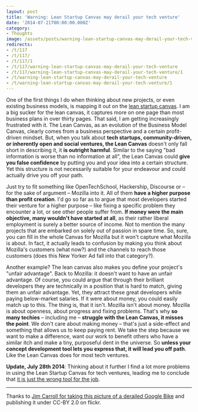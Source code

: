 ```yaml
---
layout: post
title: 'Warning: Lean Startup Canvas may derail your tech venture'
date: '2014-07-21T00:00:00.000Z'
category:
- Thoughts
image: /assets/posts/warning-lean-startup-canvas-may-derail-your-tech-venture-15e4def071fd818a132f9294a83ab393f148830466.jpg
redirects:
- /t/117
- /t/117/
- /t/117/1
- /t/117/warning-lean-startup-canvas-may-derail-your-tech-venture
- /t/117/warning-lean-startup-canvas-may-derail-your-tech-venture/1
- /t/warning-lean-startup-canvas-may-derail-your-tech-venture
- /t/warning-lean-startup-canvas-may-derail-your-tech-venture/1
---
```


One of the first things I do when thinking about new projects, or even existing business models, is mapping it out on the [lean startup canvas](http://practicetrumpstheory.com/2012/02/why-lean-canvas/). I am a big sucker for the lean canvas, it captures more on one page than most business plans in over thirty pages. That said, I am getting increasingly frustrated with it. The Lean Canvas, as an evolution of the Business Model Canvas, clearly comes from a business perspective and a certain profit-driven mindset. But, when you talk about **tech startups, community-driven, or inherently open and social ventures, the Lean Canvas** doesn't only fall short in describing it, it **is outright harmful**. Similar to the saying \"bad information is worse than no information at all\", the Lean Canvas could **give you false confidence** by putting you and your idea into a certain structure. Yet this structure is not necessarily suitable for your endeavour and could actually drive you off your path.

Just try to fit something like OpenTechSchool, Hackership, Discourse or – for the sake of argument – Mozilla into it. All of them **have a higher purpose than profit creation**. I'd go so far as to argue that most developers started their venture for a higher purpose – like fixing a specific problem they encounter a lot, or see other people suffer from. **If money were the main objective, many wouldn't have started at all**, as their rather liberal employment is surely a better source of income. Not to mention the many projects that are embarked on solely out of passion in spare time. So, sure, you can fill in the whole Canvas for Mozilla but it won't capture what Mozilla is about. In fact, it actually leads to confusion by making you think about Mozilla's customers (what now?) and the channels to reach those customers (does this New Yorker Ad fall into that category?).

Another example? The lean canvas also makes you define your project's "unfair advantage". Back to Mozilla: it doesn't want to have an unfair advantage. Of course, you could argue that through their brilliant developers they are technically in a position that is hard to match, giving them an unfair advantage. Yet, they attract these great developers while paying below-market salaries. If it were about money, you could easily match up to this. The thing is, that it isn't. Mozilla isn't about money. Mozilla is about openness, about progress and fixing problems. That's why **so many techies** – including me – **struggle with the Lean Canvas, it misses the point**. We don't care about making money – that's just a side-effect and something that allows us to keep paying rent. We take the step because we want to make a difference, want our work to benefit others who have a similar itch and make a tiny, purposeful dent in the universe. So **unless your concept development tool lets you express that, it will lead you off path**. Like the Lean Canvas does for most tech ventures.

**Update, July 28th 2014**: Thinking about it further I find a lot more problems in using the Lean Startup Canvas for tech ventures, leading me to conclude that [it is just the wrong tool for the job](/2014/07/28/lean-startup-canvas-the-wrong-tool).

----

Thanks to [Jim Carroll for taking this picture of a derailed Google Bike](https://www.flickr.com/photos/46131588@N02/6779140395/) and publishing it under CC-BY 2.0 on flickr.
